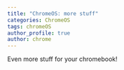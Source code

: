 ```yaml
---
title: "ChromeOS: more stuff"
categories: ChromeOS
tags: chromeOS
author_profile: true
author: chrome
---
```


Even more stuff for your chromebook!
